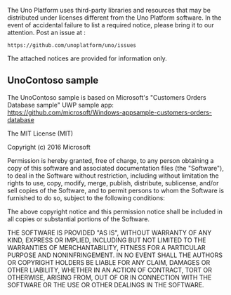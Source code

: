 The Uno Platform uses third-party libraries and resources that may be distributed under licenses different from the Uno Platform software.
In the event of accidental failure to list a required notice, please bring it to our attention. Post an issue at :

	https://github.com/unoplatform/uno/issues

The attached notices are provided for information only.

UnoContoso sample
-----------------------

The UnoContoso sample is based on Microsoft's "Customers Orders Database sample" UWP sample app: https://github.com/microsoft/Windows-appsample-customers-orders-database

The MIT License (MIT)

Copyright (c) 2016 Microsoft

Permission is hereby granted, free of charge, to any person obtaining a copy
of this software and associated documentation files (the "Software"), to deal
in the Software without restriction, including without limitation the rights
to use, copy, modify, merge, publish, distribute, sublicense, and/or sell
copies of the Software, and to permit persons to whom the Software is
furnished to do so, subject to the following conditions:

The above copyright notice and this permission notice shall be included in all
copies or substantial portions of the Software.

THE SOFTWARE IS PROVIDED "AS IS", WITHOUT WARRANTY OF ANY KIND, EXPRESS OR
IMPLIED, INCLUDING BUT NOT LIMITED TO THE WARRANTIES OF MERCHANTABILITY,
FITNESS FOR A PARTICULAR PURPOSE AND NONINFRINGEMENT. IN NO EVENT SHALL THE
AUTHORS OR COPYRIGHT HOLDERS BE LIABLE FOR ANY CLAIM, DAMAGES OR OTHER
LIABILITY, WHETHER IN AN ACTION OF CONTRACT, TORT OR OTHERWISE, ARISING FROM,
OUT OF OR IN CONNECTION WITH THE SOFTWARE OR THE USE OR OTHER DEALINGS IN THE
SOFTWARE.


